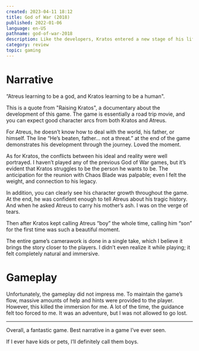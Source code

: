 ```yaml
---
created: 2023-04-11 18:12
title: God of War (2018)
published: 2022-01-06
language: en-US
pathname: god-of-war-2018
description: Like the developers, Kratos entered a new stage of his life, and the lessons he learned are beautifully written and shown in a masterpiece of narrative.
category: review
topic: gaming
---
```


# Narrative

“Atreus learning to be a god, and Kratos learning to be a human".

This is a quote from "Raising Kratos", a documentary about the development of this game. The game is essentially a road trip movie, and you can expect good character arcs from both Kratos and Atreus.

For Atreus, he doesn’t know how to deal with the world, his father, or himself. The line “He’s beaten, father... not a threat.” at the end of the game demonstrates his development through the journey. Loved the moment.

As for Kratos, the conflicts between his ideal and reality were well portrayed. I haven’t played any of the previous God of War games, but it’s evident that Kratos struggles to be the person he wants to be. The anticipation for the reunion with Chaos Blade was palpable; even I felt the weight, and connection to his legacy.

In addition, you can clearly see his character growth throughout the game. At the end, he was confident enough to tell Atreus about his tragic history. And when he asked Atreus to carry his mother’s ash. I was on the verge of tears.

Then after Kratos kept calling Atreus “boy” the whole time, calling him “son” for the first time was such a beautiful moment.

The entire game’s camerawork is done in a single take, which I believe it brings the story closer to the players. I didn’t even realize it while playing; it felt completely natural and immersive.

# Gameplay

Unfortunately, the gameplay did not impress me. To maintain the game’s flow, massive amounts of help and hints were provided to the player. However, this killed the immersion for me. A lot of the time, the guidance felt too forced to me. It was an adventure, but I was not allowed to go lost.

---

Overall, a fantastic game. Best narrative in a game I’ve ever seen.

If I ever have kids or pets, I’ll definitely call them boys.
